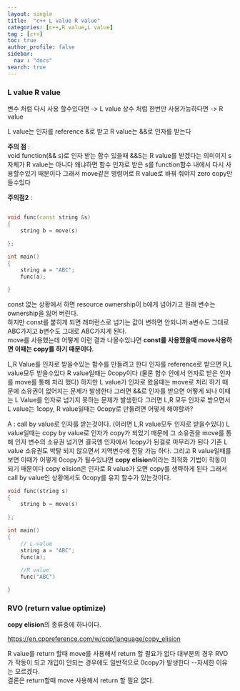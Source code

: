 ```yaml
---
layout: single
title:  "c++ L value R value"
categories: [c++,R value,L value]
tag : [c++]
toc: true
author_profile: false
sidebar:
  nav : "docs"
search: true
---
```


### L value R value 

변수 처럼 다시 사용 할수있다면 -> L value
상수 처럼 한번만 사용가능하다면 -> R value  

L value는 인자를 reference &로 받고 R value는 &&로 인자를 받는다 



**주의 점** :  
void function(&& s)로 인자 받는 함수 있을때 &&S는 R value를 받겠다는 의미이지 s 자체가 R value는 아니다 왜냐하면 함수 인자로 받은 s를 function함수 내에서 다시 사용할수있기 때문이다 그래서 move같은 명령어로 R value로 바꿔 줘야지 zero copy만들수있다  



**주의점2** :  



```c++

void func(const string &s)
{
	string b = move(s)
	
};

int main()
{
	string a = "ABC";
	func(a);

}

```

const 없는 상황에서 하면 resource ownership이 b에게 넘어가고 원래 변수는 ownership을 잃어 버린다.  
하지만 const를 붙히게 되면 래퍼런스로 넘기는 값이 변하면 안되니까 a변수도 그대로 ABC가지고 b변수도 그대로 ABC가지게 된다.   
move를 사용했는데 어떻게 이런 결과 나올수있냐면 **const를 사용했을때 move사용하면 이때는 copy를 하기 때문이다**.  



L,R Value를 인자로 받을수있는 함수를 만들려고 한다 인자를 reference로 받으면 R,L value모두 받을수있다 R value일때는 0copy이다 (물론 함수 안에서 인자로 받은 인자를 move를 통해 처리 했다) 하지만 L value가 인자로 왔을때는 move로 처리 하기 때문에 소유권이 없어지는 문제가 발생한다 그러면 &&로 인자를 받으면 어떻게 되나 이때는 L Value를 인자로 넘기지 못하는 문제가 발생한다 그러면 L,R 모두 인자로 받으면서 L value는 1copy, R value일때는 0copy로 만들려면 어떻게 해야할까?   



A : call by value로 인자를 받는것이다. (이러면 L,R value모두 인자로 받을수있다) 
L value일때는 copy by value로 인자가 copy가 되었기 때문에 그 소유권을 move를 통해 인자 변수의 소유권 넘기면 결국엔 인자에서 1copy가 된걸로 마무리가 된다 기존 L value 소유권도 박탈 되지 않으면서 지역변수에 전달 가능 하다. 그리고 R value일때를 보면 이때가 어떻게 0copy가 될수있냐면 **copy elision**이라는 최적화 기법이 작동이 되기 때문이다 copy elision은 인자로 R value가 오면 copy를 생략하게 된다 그래서 call by value인 상황에서도 0copy를 유지 할수가 있는것이다.  



```c++
void func(string s)
{
	string b = move(s)
	
};

int main()
{
	// L-value
	string a = "ABC";
	func(a);
	
	//R value
	func("ABC")

}
```



### RVO (return value optimize)

**copy elision**의 종류중에 하나이다.   

https://en.cppreference.com/w/cpp/language/copy_elision  

R value를 return 할때 move를 사용해서 return 할 필요가 없다 대부분의 경우 RVO가 작동이 되고 개입이 안되는 경우에도 일반적으로 0copy가 발생한다 --자세한 이유는 모르겠다.   
결론은 return할때 move 사용해서 return 할 필요 없다.  

